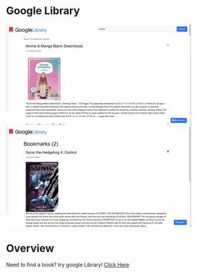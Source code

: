 # Google Library
![ss1](./client/assets/1.png)
![ss2](./client/assets/2.png)

# Overview
Need to find a book? try google Library! [Click Here]()
